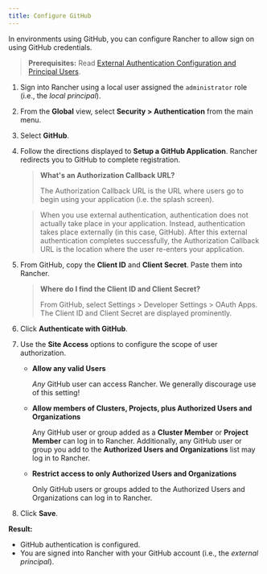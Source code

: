 ```yaml
---
title: Configure GitHub
---
```


<head> 
  <link rel="canonical" href="https://ranchermanager.docs.rancher.com/how-to-guides/new-user-guides/authentication-permissions-and-global-configuration/authentication-config/configure-github">
</head>

In environments using GitHub, you can configure Rancher to allow sign on using GitHub credentials.

>**Prerequisites:** Read [External Authentication Configuration and Principal Users](../../../../../pages-for-subheaders/about-authentication.md#external-authentication-configuration-and-principal-users).

1.  Sign into Rancher using a local user assigned the `administrator` role (i.e., the _local principal_).

2.	From the **Global** view, select **Security > Authentication** from the main menu.

3.	Select **GitHub**.

4.	Follow the directions displayed to **Setup a GitHub Application**. Rancher redirects you to GitHub to complete registration.

    >**What's an Authorization Callback URL?**
    >
    >The Authorization Callback URL is the URL where users go to begin using your application (i.e. the splash screen).

    >When you use external authentication, authentication does not actually take place in your application. Instead, authentication takes place externally (in this case, GitHub). After this external authentication completes successfully, the Authorization Callback URL is the location where the user re-enters your application.

5. From GitHub, copy the **Client ID** and **Client Secret**. Paste them into Rancher.

    >**Where do I find the Client ID and Client Secret?**
    >
    >From GitHub, select Settings > Developer Settings > OAuth Apps. The Client ID and Client Secret are displayed prominently.

6.	Click **Authenticate with GitHub**.

7.	Use the **Site Access** options to configure the scope of user authorization.

    - **Allow any valid Users**

        _Any_ GitHub user can access Rancher. We generally discourage use of this setting!

    - **Allow members of Clusters, Projects, plus Authorized Users and Organizations**

        Any GitHub user or group added as a **Cluster Member** or **Project Member** can log in to Rancher. Additionally, any GitHub user or group you add to the **Authorized Users and Organizations** list may log in to Rancher.

    - **Restrict access to only Authorized Users and Organizations**

        Only GitHub users or groups added to the Authorized Users and Organizations can log in to Rancher.
        <br/>
8.	Click **Save**.

**Result:**

- GitHub authentication is configured.
- You are signed into Rancher with your GitHub account (i.e., the _external principal_).
